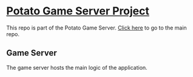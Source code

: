 # [Potato Game Server Project](https://github.com/Xenira/potato)
This repo is part of the Potato Game Server. [Click here](https://github.com/Xenira/potato) to go to the main repo.
## Game Server
The game server hosts the main logic of the application.
